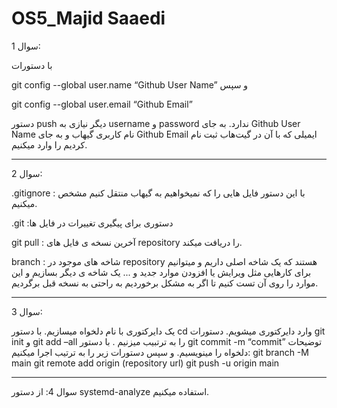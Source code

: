 # OS5_Majid Saaedi
سوال 1:


با دستورات


 git config --global user.name “Github User Name” 
و سپس


 git config --global user.email “Github Email” 
 
 
دستور push دیگر نیازی به username و password ندارد.
به جای Github User Name نام کاربری گیهاب و به جای Github Email ایمیلی که با آن در گیت‌هاب ثبت نام کردیم را وارد میکنیم.

-------------------------------------


سوال 2:


.gitignore : با این دستور فایل هایی را که نمیخواهیم به گیهاب منتقل کنیم مشخص میکنیم.

.git :دستوری برای پیگیری تغییرات در فایل ها


git pull : آخرین نسخه ی فایل های repository را دریافت میکند.


branch : شاخه های موجود در repository هستند که یک شاخه اصلی داریم و میتوانیم برای کارهایی مثل ویرایش یا افزودن موارد جدید و ... یک شاخه ی دیگر بسازیم و این موارد را روی آن تست کنیم تا اگر به مشکل برخوردیم به راحتی به نسخه قبل برگردیم.
 
 -------------------------------------
 
 
سوال 3:


یک دایرکتوری با نام دلخواه میسازیم.
با دستور cd وارد دایرکتوری میشویم. دستورات git init و  git add –all را به ترتبیب میزنیم . با دستور git commit -m “commit” توضیحات دلخواه را مینویسیم. و سپس دستورات زیر را به ترتیب اجرا میکنیم:
git branch -M main
git remote add origin (repository url)
git push -u origin main

-------------------------------------


سوال 4:
از دستور systemd-analyze استفاده میکنیم.

